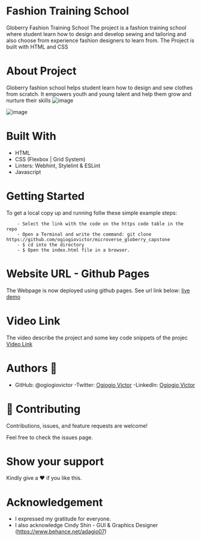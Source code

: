 # Fashion Training School
Globerry Fashion Training School
The project is a fashion training school where student learn how to design and develop sewing and tailoring and also choose from experience fashion designers to learn from. The Project is built with HTML and CSS

# About Project
Globerry fashion school helps student learn how to design and sew clothes from scratch. It empowers youth and young talent and help them grow and nurture their skills
![image](https://user-images.githubusercontent.com/46789910/169712514-d515525f-275a-4fb0-8a09-8f7c126a82a5.png)

![image](https://user-images.githubusercontent.com/46789910/169712634-5123cd09-403c-4d13-a033-c972b2ab42e6.png)

# Built With 
- HTML
- CSS (Flexbox | Grid System)
- Linters: Webhint, Stylelint & ESLint
- Javascript

# Getting Started
To get a local copy up and running follw these simple example steps:

```
    - Select the link with the code on the https code table in the repo
    - Open a Terminal and write the command: git clone https://github.com/ogiogiovictor/microverse_globerry_capstone
    - $ cd into the directory
    - $ Open the index.html file in a browser.
```

# Website URL - Github Pages
The Webpage is now deployed using github pages. See url link below:
[live demo]( https://ogiogiovictor.github.io/microverse_globerry_capstone/)

# Video Link
The video describe the project and some key code snippets of the projec
[Video Link](https://www.loom.com/share/4d2def2e5d404338b221be85ee1b5465 )

# Authors 👤
- GitHub: @ogiogiovictor
-Twitter: [Ogiogio Victor](https://twitter.com/a0df623fb9d9482)
-LinkedIn:  [Ogiogio Victor](https://www.linkedin.com/in/ogiogio-victor-a096a0181/)


# 🤝 Contributing
Contributions, issues, and feature requests are welcome!

Feel free to check the issues page.

# Show your support
Kindly give a :hearts: if you like this.

# Acknowledgement
- I expressed my gratitude for everyone.
- I also acknowledge Cindy Shin - GUI & Graphics Designer (https://www.behance.net/adagio07)

